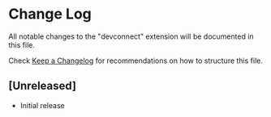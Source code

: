 # Change Log

All notable changes to the "devconnect" extension will be documented in this file.

Check [Keep a Changelog](http://keepachangelog.com/) for recommendations on how to structure this file.

## [Unreleased]

- Initial release